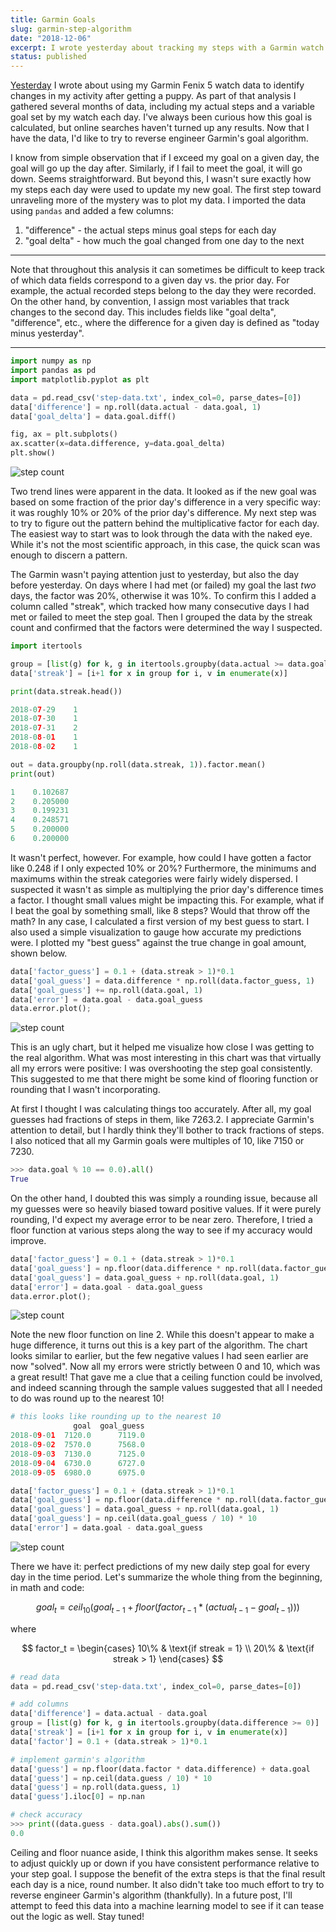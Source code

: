 ```yaml
---
title: Garmin Goals
slug: garmin-step-algorithm
date: "2018-12-06"
excerpt: I wrote yesterday about tracking my steps with a Garmin watch. Perhaps to keep me motivated and active, Garmin provides a daily step goal that moves up or down based on my activity. I've always been curious about how this algorithm works, but I couldn't find any resources that described it. Let's see if I can reverse engineer it instead.
status: published
---
```


<a href="puppy-steps">Yesterday</a> I wrote about using my Garmin Fenix 5 watch data to identify changes in my activity after getting a puppy. As part of that analysis I gathered several months of data, including my actual steps and a variable goal set by my watch each day. I've always been curious how this goal is calculated, but online searches haven't turned up any results. Now that I have the data, I'd like to try to reverse engineer Garmin's goal algorithm.

I know from simple observation that if I exceed my goal on a given day, the goal will go up the day after. Similarly, if I fail to meet the goal, it will go down. Seems straightforward. But beyond this, I wasn't sure exactly how my steps each day were used to update my new goal. The first step toward unraveling more of the mystery was to plot my data. I imported the data using `pandas` and added a few columns:

1. "difference" - the actual steps minus goal steps for each day
2. "goal delta" - how much the goal changed from one day to the next

<hr></hr>
<p class="font-italic">Note that throughout this analysis it can sometimes be difficult to keep track of which data fields correspond to a given day vs. the prior day. For example, the actual recorded steps belong to the day they were recorded. On the other hand, by convention, I assign most variables that track changes to the second day. This includes fields like "goal delta", "difference", etc., where the difference for a given day is defined as "today minus yesterday".</p>
<hr></hr>

```python
import numpy as np
import pandas as pd
import matplotlib.pyplot as plt

data = pd.read_csv('step-data.txt', index_col=0, parse_dates=[0])
data['difference'] = np.roll(data.actual - data.goal, 1)
data['goal_delta'] = data.goal.diff()

fig, ax = plt.subplots()
ax.scatter(x=data.difference, y=data.goal_delta)
plt.show()
```

<img title="Daily Step Count" alt="step count" src="/img/garmin-steps1.png">

Two trend lines were apparent in the data. It looked as if the new goal was based on some fraction of the prior day's difference in a very specific way: it was roughly 10% or 20% of the prior day's difference. My next step was to try to figure out the pattern behind the multiplicative factor for each day. The easiest way to start was to look through the data with the naked eye. While it's not the most scientific approach, in this case, the quick scan was enough to discern a pattern.

The Garmin wasn't paying attention just to yesterday, but also the day before yesterday. On days where I had met (or failed) my goal the last _two_ days, the factor was 20%, otherwise it was 10%. To confirm this I added a column called "streak", which tracked how many consecutive days I had met or failed to meet the step goal. Then I grouped the data by the streak count and confirmed that the factors were determined the way I suspected.

```python
import itertools

group = [list(g) for k, g in itertools.groupby(data.actual >= data.goal)]
data['streak'] = [i+1 for x in group for i, v in enumerate(x)]

print(data.streak.head())

2018-07-29    1
2018-07-30    1
2018-07-31    2
2018-08-01    1
2018-08-02    1

out = data.groupby(np.roll(data.streak, 1)).factor.mean()
print(out)

1    0.102687
2    0.205000
3    0.199231
4    0.248571
5    0.200000
6    0.200000
```

It wasn't perfect, however. For example, how could I have gotten a factor like 0.248 if I only expected 10% or 20%? Furthermore, the minimums and maximums within the streak categories were fairly widely dispersed. I suspected it wasn't as simple as multiplying the prior day's difference times a factor. I thought small values might be impacting this. For example, what if I beat the goal by something small, like 8 steps? Would that throw off the math? In any case, I calculated a first version of my best guess to start. I also used a simple visualization to gauge how accurate my predictions were. I plotted my "best guess" against the true change in goal amount, shown below.

```python
data['factor_guess'] = 0.1 + (data.streak > 1)*0.1
data['goal_guess'] = data.difference * np.roll(data.factor_guess, 1)
data['goal_guess'] += np.roll(data.goal, 1)
data['error'] = data.goal - data.goal_guess
data.error.plot();
```

<img title="Daily Step Count" alt="step count" src="/img/garmin-steps2.png">

This is an ugly chart, but it helped me visualize how close I was getting to the real algorithm. What was most interesting in this chart was that virtually all my errors were positive: I was overshooting the step goal consistently. This suggested to me that there might be some kind of flooring function or rounding that I wasn't incorporating.

At first I thought I was calculating things too accurately. After all, my goal guesses had fractions of steps in them, like 7263.2. I appreciate Garmin's attention to detail, but I hardly think they'll bother to track fractions of steps. I also noticed that all my Garmin goals were multiples of 10, like 7150 or 7230.

```python
>>> data.goal % 10 == 0.0).all()
True
```

On the other hand, I doubted this was simply a rounding issue, because all my guesses were so heavily biased toward positive values. If it were purely rounding, I'd expect my average error to be near zero. Therefore, I tried a floor function at various steps along the way to see if my accuracy would improve.

```python
data['factor_guess'] = 0.1 + (data.streak > 1)*0.1
data['goal_guess'] = np.floor(data.difference * np.roll(data.factor_guess, 1))
data['goal_guess'] = data.goal_guess + np.roll(data.goal, 1)
data['error'] = data.goal - data.goal_guess
data.error.plot();
```

<img title="Daily Step Count" alt="step count" src="/img/garmin-steps3.png">

Note the new floor function on line 2. While this doesn't appear to make a huge difference, it turns out this is a key part of the algorithm. The chart looks similar to earlier, but the few negative values I had seen earlier are now "solved". Now all my errors were strictly between 0 and 10, which was a great result! That gave me a clue that a ceiling function could be involved, and indeed scanning through the sample values suggested that all I needed to do was round up to the nearest 10!

```python
# this looks like rounding up to the nearest 10
              goal  goal_guess
2018-09-01  7120.0      7119.0
2018-09-02  7570.0      7568.0
2018-09-03  7130.0      7125.0
2018-09-04  6730.0      6727.0
2018-09-05  6980.0      6975.0

data['factor_guess'] = 0.1 + (data.streak > 1)*0.1
data['goal_guess'] = np.floor(data.difference * np.roll(data.factor_guess, 1))
data['goal_guess'] = data.goal_guess + np.roll(data.goal, 1)
data['goal_guess'] = np.ceil(data.goal_guess / 10) * 10
data['error'] = data.goal - data.goal_guess
```

<img title="Daily Step Count" alt="step count" src="/img/garmin-steps4.png">

There we have it: perfect predictions of my new daily step goal for every day in the time period. Let's summarize the whole thing from the beginning, in math and code:

$$
goal_t = ceil_{10}(goal_{t-1} + floor(factor_{t-1}*(actual_{t-1} - goal_{t-1})))
$$

where

$$
factor_t =
  \begin{cases}
    10\% & \text{if streak = 1} \\
    20\% & \text{if streak > 1}
  \end{cases}
$$

```python
# read data
data = pd.read_csv('step-data.txt', index_col=0, parse_dates=[0])

# add columns
data['difference'] = data.actual - data.goal
group = [list(g) for k, g in itertools.groupby(data.difference >= 0)]
data['streak'] = [i+1 for x in group for i, v in enumerate(x)]
data['factor'] = 0.1 + (data.streak > 1)*0.1

# implement garmin's algorithm
data['guess'] = np.floor(data.factor * data.difference) + data.goal
data['guess'] = np.ceil(data.guess / 10) * 10
data['guess'] = np.roll(data.guess, 1)
data['guess'].iloc[0] = np.nan

# check accuracy
>>> print((data.guess - data.goal).abs().sum())
0.0
```

Ceiling and floor nuance aside, I think this algorithm makes sense. It seeks to adjust quickly up or down if you have consistent performance relative to your step goal. I suppose the benefit of the extra steps is that the final result each day is a nice, round number. It also didn't take too much effort to try to reverse engineer Garmin's algorithm (thankfully). In a future post, I'll attempt to feed this data into a machine learning model to see if it can tease out the logic as well. Stay tuned!
